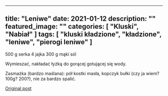 
---
title: "Leniwe"
date: 2021-01-12
description: ""
featured_image: ""
categories: [ "Kluski", "Nabiał" ]
tags: [ "kluski kładzione", "kładzione", "leniwe", "pierogi leniwe" ]
---

<!-- Number 41 -->

500 g serka
4 jajka
300 g mąki
sól

Wymieszać, nakładać łyżką do gorącej gotującej się wody.

Zasmażka (bardzo maślana): pół kostki masła, kopczyk bułki (czy ja wiem? 100g? 200?), nie za bardzo spalić.



[Original post](https://statystycznakuchnia.wordpress.com/2021/01/12/leniwe/)



